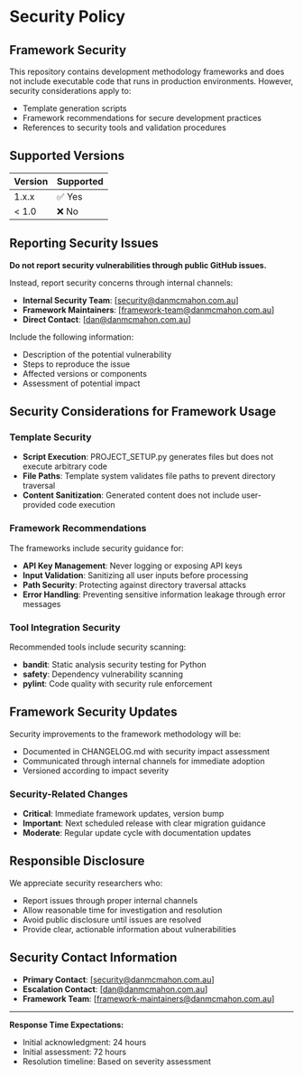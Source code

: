 # Security Policy

## Framework Security

This repository contains development methodology frameworks and does not include executable code that runs in production environments. However, security considerations apply to:

- Template generation scripts
- Framework recommendations for secure development practices
- References to security tools and validation procedures

## Supported Versions

| Version | Supported |
| ------- | --------- |
| 1.x.x   | ✅ Yes    |
| < 1.0   | ❌ No     |

## Reporting Security Issues

**Do not report security vulnerabilities through public GitHub issues.**

Instead, report security concerns through internal channels:

- **Internal Security Team**: [security@danmcmahon.com.au]
- **Framework Maintainers**: [framework-team@danmcmahon.com.au]
- **Direct Contact**: [dan@danmcmahon.com.au]

Include the following information:
- Description of the potential vulnerability
- Steps to reproduce the issue
- Affected versions or components
- Assessment of potential impact

## Security Considerations for Framework Usage

### Template Security
- **Script Execution**: PROJECT_SETUP.py generates files but does not execute arbitrary code
- **File Paths**: Template system validates file paths to prevent directory traversal
- **Content Sanitization**: Generated content does not include user-provided code execution

### Framework Recommendations
The frameworks include security guidance for:
- **API Key Management**: Never logging or exposing API keys
- **Input Validation**: Sanitizing all user inputs before processing
- **Path Security**: Protecting against directory traversal attacks
- **Error Handling**: Preventing sensitive information leakage through error messages

### Tool Integration Security
Recommended tools include security scanning:
- **bandit**: Static analysis security testing for Python
- **safety**: Dependency vulnerability scanning
- **pylint**: Code quality with security rule enforcement

## Framework Security Updates

Security improvements to the framework methodology will be:
- Documented in CHANGELOG.md with security impact assessment
- Communicated through internal channels for immediate adoption
- Versioned according to impact severity

### Security-Related Changes
- **Critical**: Immediate framework updates, version bump
- **Important**: Next scheduled release with clear migration guidance  
- **Moderate**: Regular update cycle with documentation updates

## Responsible Disclosure

We appreciate security researchers who:
- Report issues through proper internal channels
- Allow reasonable time for investigation and resolution
- Avoid public disclosure until issues are resolved
- Provide clear, actionable information about vulnerabilities

## Security Contact Information

- **Primary Contact**: [security@danmcmahon.com.au]
- **Escalation Contact**: [dan@danmcmahon.com.au]
- **Framework Team**: [framework-maintainers@danmcmahon.com.au]

---

**Response Time Expectations:**
- Initial acknowledgment: 24 hours
- Initial assessment: 72 hours  
- Resolution timeline: Based on severity assessment